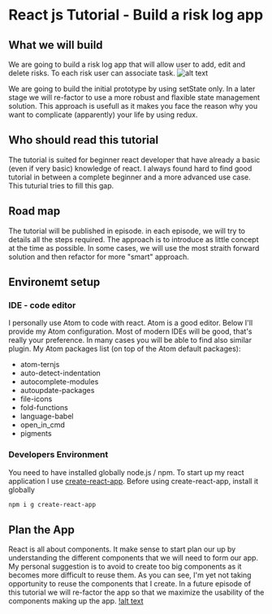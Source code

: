 # React js Tutorial - Build a risk log app

## What we will build
We are going to build a risk log app that will allow user to add, edit and delete risks. To each risk user can associate task.
![alt text](https://github.com/andreagulp/JS-Playground/blob/master/reactjs/risk-app-tutorial/img/risk-log-app-001.png)

We are going to build the initial prototype by using setState only. In a later stage we will re-factor to use a more robust and flaxible state management solution. This approach is usefull as it makes you face the reason why you want to complicate (apparently) your life by using redux.

## Who should read this tutorial
The tutorial is suited for beginner react developer that have already a basic (even if very basic) knowledge of react.
I always found hard to find good tutorial in between a complete beginner and a more advanced use case. This tuturial tries to fill this gap.

## Road map
The tutorial will be published in episode.
in each episode, we will try to details all the steps required.
The approach is to introduce as little concept at the time as possible.
In some cases, we will use the most straith forward solution and then refactor for more "smart" approach.

## Environemt setup

### IDE - code editor
I personally use Atom to code with react. Atom is a good editor. Below I'll provide my Atom configuration. 
Most of modern IDEs will be good, that's really your preference. In many cases you will be able to find also similar plugin.
My Atom packages list (on top of the Atom default packages):
  - atom-ternjs
  - auto-detect-indentation
  - autocomplete-modules
  - autoupdate-packages
  - file-icons
  - fold-functions
  - language-babel
  - open_in_cmd
  - pigments

### Developers Environment
You need to have installed globally node.js / npm. 
To start up my react application I use [create-react-app](https://github.com/facebookincubator/create-react-app).
Before using create-react-app, install it globally
```sh
npm i g create-react-app
```

## Plan the App
React is all about components. It make sense to start plan our up by understanding the different components that we will need to form our app.
My personal suggestion is to avoid to create too big components as it becomes more difficult to reuse them.
As you can see, I'm yet not taking opportunity to reuse the components that I create. In a future episode of this tutorial we will re-factor the app so that we maximize the usability of the components making up the app.
[!alt text](https://github.com/andreagulp/JS-Playground/blob/master/reactjs/risk-app-tutorial/img/risk-log-app-components-002.png)




